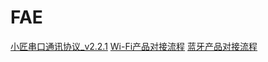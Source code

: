 # FAE

[小匠串口通讯协议_v2.2.1](https://github.com/xiaojiangIoT/FAE/blob/master/%E5%B0%8F%E5%8C%A0%E4%B8%B2%E5%8F%A3%E9%80%9A%E8%AE%AF%E5%8D%8F%E8%AE%AE_v2.2.1.md)
[Wi-Fi产品对接流程](https://github.com/xiaojiangIoT/FAE/issues/3)
[蓝牙产品对接流程](https://github.com/xiaojiangIoT/FAE/issues/4)

